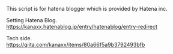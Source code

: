 This script is for hatena blogger which is provided by Hatena inc.

Setting Hatena Blog.  
https://kanaxx.hatenablog.jp/entry/hatenablog/entry-redirect

Tech side.  
https://qiita.com/kanaxx/items/80a66f5a9b3792493bfb
